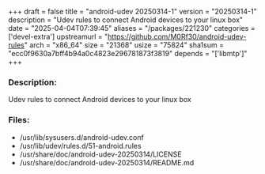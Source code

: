 +++
draft = false
title = "android-udev 20250314-1"
version = "20250314-1"
description = "Udev rules to connect Android devices to your linux box"
date = "2025-04-04T07:39:45"
aliases = "/packages/221230"
categories = ['devel-extra']
upstreamurl = "https://github.com/M0Rf30/android-udev-rules"
arch = "x86_64"
size = "21368"
usize = "75824"
sha1sum = "ecc0f9630a7bff4b94a0c4823e296781873f3819"
depends = "['libmtp']"
+++
### Description: 
Udev rules to connect Android devices to your linux box

### Files: 
* /usr/lib/sysusers.d/android-udev.conf
* /usr/lib/udev/rules.d/51-android.rules
* /usr/share/doc/android-udev-20250314/LICENSE
* /usr/share/doc/android-udev-20250314/README.md
